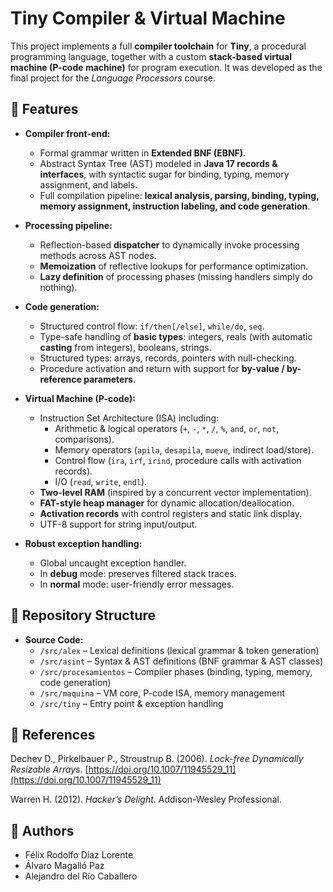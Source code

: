 # Tiny Compiler & Virtual Machine

This project implements a full **compiler toolchain** for **Tiny**, a procedural programming language, together with a custom **stack-based virtual machine (P-code machine)** for program execution. It was developed as the final project for the *Language Processors* course.

## 🚀 Features

- **Compiler front-end:**
  - Formal grammar written in **Extended BNF (EBNF)**.
  - Abstract Syntax Tree (AST) modeled in **Java 17 records & interfaces**, with syntactic sugar for binding, typing, memory assignment, and labels.
  - Full compilation pipeline: **lexical analysis, parsing, binding, typing, memory assignment, instruction labeling, and code generation**.

- **Processing pipeline:**
  - Reflection-based **dispatcher** to dynamically invoke processing methods across AST nodes.
  - **Memoization** of reflective lookups for performance optimization.
  - **Lazy definition** of processing phases (missing handlers simply do nothing).

- **Code generation:**
  - Structured control flow: `if/then[/else]`, `while/do`, `seq`.
  - Type-safe handling of **basic types**: integers, reals (with automatic **casting** from integers), booleans, strings.
  - Structured types: arrays, records, pointers with null-checking.
  - Procedure activation and return with support for **by-value / by-reference parameters**.

- **Virtual Machine (P-code):**
  - Instruction Set Architecture (ISA) including:
    - Arithmetic & logical operators (`+`, `-`, `*`, `/`, `%`, `and`, `or`, `not`, comparisons).
    - Memory operators (`apila`, `desapila`, `mueve`, indirect load/store).
    - Control flow (`ira`, `irf`, `irind`, procedure calls with activation records).
    - I/O (`read`, `write`, `endl`).
  - **Two-level RAM** (inspired by a concurrent vector implementation).
  - **FAT-style heap manager** for dynamic allocation/deallocation.
  - **Activation records** with control registers and static link display.
  - UTF-8 support for string input/output.

- **Robust exception handling:**
  - Global uncaught exception handler.
  - In **debug** mode: preserves filtered stack traces.
  - In **normal** mode: user-friendly error messages.  

## 📂 Repository Structure

- **Source Code:**
  - ```/src/alex``` – Lexical definitions (lexical grammar & token generation)
  - ```/src/asint``` – Syntax & AST definitions (BNF grammar & AST classes)
  - ```/src/procesamientos``` – Compiler phases (binding, typing, memory, code generation)
  - ```/src/maquina``` – VM core, P-code ISA, memory management
  - ```/src/tiny``` – Entry point & exception handling

## 📖 References

Dechev D., Pirkelbauer P., Stroustrup B. (2006). *Lock-free Dynamically Resizable Arrays*. [https://doi.org/10.1007/11945529_11](https://doi.org/10.1007/11945529_11)

Warren H. (2012). *Hacker’s Delight*. Addison-Wesley Professional.

## 👥 Authors

- Félix Rodolfo Díaz Lorente
- Álvaro Magalló Paz
- Alejandro del Río Caballero
